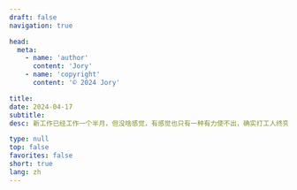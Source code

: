 ```yaml
---
draft: false
navigation: true

head:
  meta:
    - name: 'author'
      content: 'Jory'
    - name: 'copyright'
      content: '© 2024 Jory'

title: 
date: 2024-04-17
subtitle: 
desc: 新工作已经工作一个半月，但没啥感觉，有感觉也只有一种有力使不出，确实打工人终究只能是打工，不用妄想自己是主角，我要跳脱出来，做好分内事之外努力学习，我总有一种feel，我要厚积薄发！

type: null
top: false
favorites: false
short: true
lang: zh
---
```

